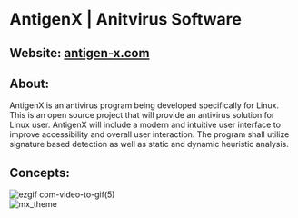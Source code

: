 # AntigenX | Anitvirus Software

## Website: [antigen-x.com](https://antigen-x.com/)    

## About:      
AntigenX is an antivirus program being developed specifically for Linux. This is an open source project that will provide an antivirus solution for Linux user. AntigenX will include a modern and intuitive user interface to improve accessibility and overall user interaction. The program shall utilize signature based detection as well as static and dynamic heuristic analysis.       

## Concepts:       
![ezgif com-video-to-gif(5)](https://user-images.githubusercontent.com/22214754/104926820-767e1a00-5955-11eb-9984-20a726461f58.gif)  
![mx_theme](https://user-images.githubusercontent.com/22214754/104931349-21450700-595b-11eb-891a-4e17a5a49c2d.gif)  
